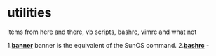 # utilities
items from here and there, vb scripts, bashrc, vimrc and what not

1.[**banner**](https://github.com/satyapavan/scratch-pad/blob/master/banner) banner is the equivalent of the SunOS command. 
2.[**bashrc**](
https://github.com/satyapavan/scratch-pad/blob/master/bashrc) - 
